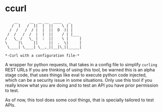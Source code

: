 # ccurl

        __     __  __ __  ____   _
       /  ]   /  ]|  |  ||    \ | |
      /  /   /  / |  |  ||  D  )| |
     /  /   /  /  |  |  ||    / | |___
    /   \_ /   \_ |  :  ||    \ |     |
    \     |\     ||     ||  .  \|     |
     \____| \____| \__,_||__|\_||_____|

	*-Curl with a configuration file-*

A wrapper for python requests, that takes in a config file to simplify `curling` REST URLs
If you are thinking of using this tool, be warned this is an alpha stage code, that uses
things like eval to execute python code injected, which can be a security issue in some
situations. Only use this tool if you really know what you are doing and to test an API
you have prior permission to test.

As of now, this tool does some cool things, that is specially tailored to test APIs.
